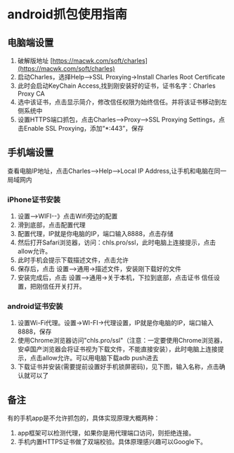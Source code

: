 # android抓包使用指南

## 电脑端设置
1. 破解版地址 [https://macwk.com/soft/charles](https://macwk.com/soft/charles)
2. 启动Charles，选择Help-->SSL Proxying→Install Charles Root Certificate
3. 此时会启动KeyChain Access,找到刚安装好的证书，证书名字：Charles Proxy CA
4. 选中该证书，点击显示简介，修改信任权限为始终信任。并将该证书移动到左侧系统中
5. 设置HTTPS端口抓包，点击Charles-->Proxy-->SSL Proxying Settings，点击Enable SSL Proxying，添加“*:443”，保存

## 手机端设置
查看电脑IP地址，点击Charles-->Help-->Local IP Address,让手机和电脑在同一局域网内
### iPhone证书安装
1. 设置-->WIFI--》点击Wifi旁边的配置
2. 滑到底部，点击配置代理
3. 配置代理，IP就是你电脑的IP，端口输入8888，点击存储
4. 然后打开Safari浏览器，访问：chls.pro/ssl，此时电脑上连接提示，点击allow允许。
5. 此时手机会提示下载描述文件，点击允许
6. 保存后，点击 设置-->通用→描述文件，安装刚下载好的文件
7. 安装完成后，点击 设置-->通用→关于本机，下拉到底部，点击证书 信任设置，把刚信任开关打开。

### android证书安装
1. 设置Wi-Fi代理。设置→WI-FI→代理设置，IP就是你电脑的IP，端口输入8888，保存
2. 使用Chrome浏览器访问"chls.pro/ssl"（注意：一定要使用Chrome浏览器，安卓国产浏览器会将证书视为下载文件，不能直接安装），此时电脑上连接提示，点击allow允许。可以用电脑下载adb push进去
3. 下载证书并安装(需要提前设置好手机锁屏密码)，见下图，输入名称，点击确认就可以了

## 备注
有的手机app是不允许抓包的，具体实现原理大概两种：
1. app框架可以检测代理，如果你是用代理端口访问，则拒绝连接。
2. 手机内置HTTPS证书做了双端校验。具体原理感兴趣可以Google下。